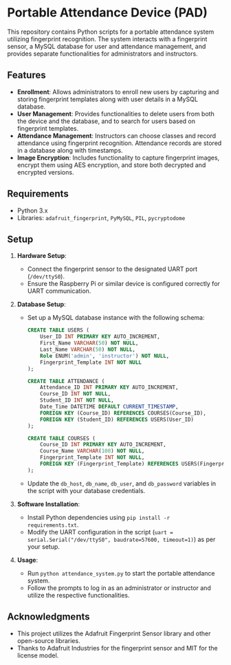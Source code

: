 # Portable Attendance Device (PAD)

This repository contains Python scripts for a portable attendance system utilizing fingerprint recognition. The system interacts with a fingerprint sensor, a MySQL database for user and attendance management, and provides separate functionalities for administrators and instructors.

## Features

- **Enrollment**: Allows administrators to enroll new users by capturing and storing fingerprint templates along with user details in a MySQL database.
- **User Management**: Provides functionalities to delete users from both the device and the database, and to search for users based on fingerprint templates.
- **Attendance Management**: Instructors can choose classes and record attendance using fingerprint recognition. Attendance records are stored in a database along with timestamps.
- **Image Encryption**: Includes functionality to capture fingerprint images, encrypt them using AES encryption, and store both decrypted and encrypted versions.

## Requirements

- Python 3.x
- Libraries: `adafruit_fingerprint`, `PyMySQL`, `PIL`, `pycryptodome`

## Setup

1. **Hardware Setup**:
   - Connect the fingerprint sensor to the designated UART port (`/dev/ttyS0`).
   - Ensure the Raspberry Pi or similar device is configured correctly for UART communication.

2. **Database Setup**:
   - Set up a MySQL database instance with the following schema:

     ```sql
     CREATE TABLE USERS (
         User_ID INT PRIMARY KEY AUTO_INCREMENT,
         First_Name VARCHAR(50) NOT NULL,
         Last_Name VARCHAR(50) NOT NULL,
         Role ENUM('admin', 'instructor') NOT NULL,
         Fingerprint_Template INT NOT NULL
     );

     CREATE TABLE ATTENDANCE (
         Attendance_ID INT PRIMARY KEY AUTO_INCREMENT,
         Course_ID INT NOT NULL,
         Student_ID INT NOT NULL,
         Date_Time DATETIME DEFAULT CURRENT_TIMESTAMP,
         FOREIGN KEY (Course_ID) REFERENCES COURSES(Course_ID),
         FOREIGN KEY (Student_ID) REFERENCES USERS(User_ID)
     );

     CREATE TABLE COURSES (
         Course_ID INT PRIMARY KEY AUTO_INCREMENT,
         Course_Name VARCHAR(100) NOT NULL,
         Fingerprint_Template INT NOT NULL,
         FOREIGN KEY (Fingerprint_Template) REFERENCES USERS(Fingerprint_Template)
     );
     ```

   - Update the `db_host`, `db_name`, `db_user`, and `db_password` variables in the script with your database credentials.

3. **Software Installation**:
   - Install Python dependencies using `pip install -r requirements.txt`.
   - Modify the UART configuration in the script (`uart = serial.Serial("/dev/ttyS0", baudrate=57600, timeout=1)`) as per your setup.

4. **Usage**:
   - Run `python attendance_system.py` to start the portable attendance system.
   - Follow the prompts to log in as an administrator or instructor and utilize the respective functionalities.

## Acknowledgments

- This project utilizes the Adafruit Fingerprint Sensor library and other open-source libraries.
- Thanks to Adafruit Industries for the fingerprint sensor and MIT for the license model.
